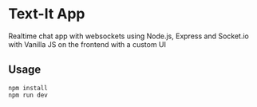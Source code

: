 # Text-It App
Realtime chat app with websockets using Node.js, Express and Socket.io with Vanilla JS on the frontend with a custom UI

## Usage
```
npm install
npm run dev
```
